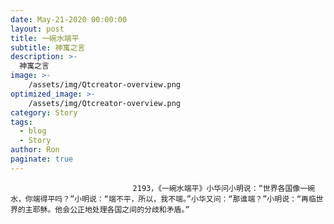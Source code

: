 ```yaml
---
date: May-21-2020 00:00:00
layout: post
title: 一碗水端平
subtitle: 神寓之言
description: >-
  神寓之言
image: >-
    /assets/img/Qtcreator-overview.png
optimized_image: >-
    /assets/img/Qtcreator-overview.png
category: Story
tags:
  - blog
  - Story
author: Ron
paginate: true
---
```


							　　2193，《一碗水端平》小华问小明说：“世界各国像一碗水，你端得平吗？”小明说：“端不平，所以，我不端。”小华又问：“那谁端？”小明说：“再临世界的主耶稣。他会公正地处理各国之间的分歧和矛盾。”
							
							
						